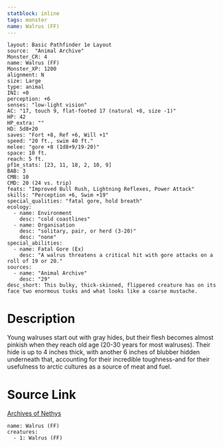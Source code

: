 ```yaml
---
statblock: inline
tags: monster
name: Walrus (FF)
---
```

```statblock
layout: Basic Pathfinder 1e Layout
source:  "Animal Archive"
Monster_CR: 4
name: Walrus (FF)
Monster_XP: 1200
alignment: N
size: Large
type: animal
INI: +0
perception: +6
senses: "low-light vision"
AC: "17, touch 9, flat-footed 17 (natural +8, size -1)"
HP: 42
HP_extra: ""
HD: 5d8+20
saves: "Fort +8, Ref +6, Will +1"
speed: "20 ft., swim 40 ft."
melee: "gore +8 (1d8+9/19-20)"
space: 10 ft.
reach: 5 ft.
pf1e_stats: [23, 11, 18, 2, 10, 9]
BAB: 3
CMB: 10
CMD: 20 (24 vs. trip)
feats: "Improved Bull Rush, Lightning Reflexes, Power Attack"
skills: "Perception +6, Swim +19"
special_qualities: "fatal gore, hold breath"
ecology:
  - name: Environment
    desc: "cold coastlines"
  - name: Organisation
    desc: "solitary, pair, or herd (3-20)"
    desc: "none"
special_abilities:
  - name: Fatal Gore (Ex)
    desc: "A walrus threatens a critical hit with gore attacks on a roll of 19 or 20."
sources:
  - name: "Animal Archive"
    desc: "29"
desc_short: This bulky, thick-skinned, flippered creature has on its face two enormous tusks and what looks like a coarse mustache.
```
# Description
Young walruses start out with gray hides, but their flesh becomes almost pinkish when they reach old age (20-30 years for most walruses). Their hide is up to 4 inches thick, with another 6 inches of blubber hidden underneath that, accounting for their incredible toughness-and for their usefulness to arctic cultures as a source of meat and fuel.
# Source Link
[Archives of Nethys](https://aonprd.com/MonsterDisplay.aspx?ItemName=Walrus%20(FF))
```encounter-table
name: Walrus (FF)
creatures:
  - 1: Walrus (FF)
```
